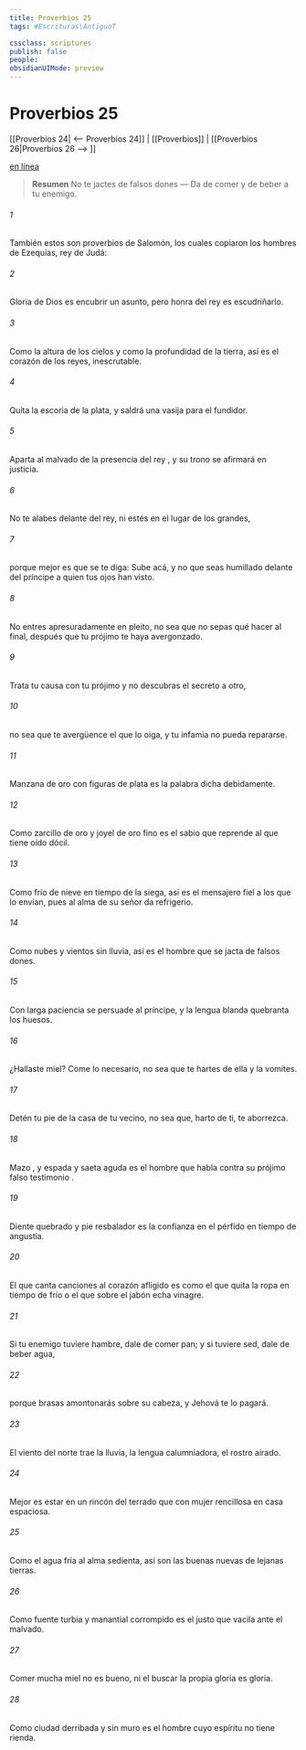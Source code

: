 ```yaml
---
title: Proverbios 25
tags: #Escrituras\AntiguoT

cssclass: scriptures
publish: false
people:
obsidianUIMode: preview
---
```


# Proverbios 25
[[Proverbios 24| <-- Proverbios 24]] | [[Proverbios]] | [[Proverbios 26|Proverbios 26 --> ]]

[en línea](https://churchofjesuschrist.org/study/scriptures/ot/prov/25?lang=spa)

> __Resumen__
No te jactes de falsos dones — Da de comer y de beber a tu enemigo.

###### 1 
También estos son 
proverbios
 de Salomón, los cuales copiaron los hombres de Ezequías, rey de Judá:

###### 2 
Gloria de Dios es 
encubrir
 un asunto,
pero honra del rey es escudriñarlo.

###### 3 
Como la altura de los cielos y como la profundidad de la tierra,
así es el corazón de los reyes, inescrutable.

###### 4 
Quita la escoria de la plata,
y saldrá una vasija para el fundidor.

###### 5 
Aparta al malvado de la presencia del 
rey
,
y su trono se afirmará en justicia.

###### 6 
No te alabes delante del rey,
ni estés en el lugar de los grandes,

###### 7 
porque mejor es que se te diga: 
Sube
 acá,
y no que seas humillado delante del príncipe
a quien tus ojos han visto.

###### 8 
No entres apresuradamente en pleito,
no sea que no sepas qué hacer al final,
después que tu prójimo te haya avergonzado.

###### 9 
Trata tu causa con tu prójimo
y no 
descubras
 el secreto a otro,

###### 10 
no sea que te avergüence el que lo oiga,
y tu infamia no pueda repararse.

###### 11 
Manzana de oro con figuras de plata
es la palabra dicha debidamente.

###### 12 
Como
 zarcillo de oro y joyel de oro fino
es el sabio que reprende al que tiene oído dócil.

###### 13 
Como frío de nieve en tiempo de la siega,
así es
 el mensajero fiel a los que lo envían,
pues al alma de su señor da refrigerio.

###### 14 
Como
 nubes y vientos sin lluvia,
así es
 el hombre que se jacta de falsos dones.

###### 15 
Con larga paciencia 
se
 persuade al príncipe,
y la lengua blanda quebranta los huesos.

###### 16 
¿Hallaste miel? Come lo necesario,
no sea que te hartes de ella y la vomites.

###### 17 
Detén tu pie de la casa de tu vecino,
no sea que, harto de ti, te aborrezca.

###### 18 
Mazo
, y espada y saeta aguda
es el hombre que habla contra su prójimo 
falso testimonio
.

###### 19 
Diente quebrado y pie resbalador
es la confianza en el pérfido en tiempo de angustia.

###### 20 
El que canta canciones al corazón afligido
es como
 el que quita la ropa en tiempo de frío
o el que sobre el jabón 
echa
 vinagre.

###### 21 
Si tu 
enemigo
 tuviere hambre, dale de comer pan;
y si tuviere sed, dale de beber agua,

###### 22 
porque brasas amontonarás sobre su cabeza,
y Jehová te lo pagará.

###### 23 
El viento del norte trae la lluvia,
la lengua calumniadora, el rostro airado.

###### 24 
Mejor es estar en un rincón del terrado
que con mujer rencillosa en casa espaciosa.

###### 25 
Como
 el agua fría al alma sedienta,
así son las buenas nuevas de lejanas tierras.

###### 26 
Como
 fuente turbia y manantial corrompido
es el justo que vacila ante el malvado.

###### 27 
Comer mucha miel no es bueno,
ni el buscar la propia 
gloria
 es gloria.

###### 28 
Como
 ciudad derribada y sin muro
es el hombre cuyo espíritu no tiene rienda.

